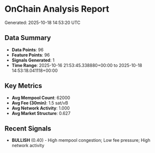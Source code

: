 # OnChain Analysis Report
Generated: 2025-10-18 14:53:20 UTC

## Data Summary
- **Data Points**: 96
- **Feature Points**: 96
- **Signals Generated**: 1
- **Time Range**: 2025-10-16 21:53:45.338880+00:00 to 2025-10-18 14:53:18.041118+00:00

## Key Metrics
- **Avg Mempool Count**: 62000
- **Avg Fee (30min)**: 1.5 sat/vB
- **Avg Network Activity**: 1.000
- **Avg Market Structure**: 0.627

## Recent Signals
- **BULLISH** (0.40) - High mempool congestion; Low fee pressure; High network activity
